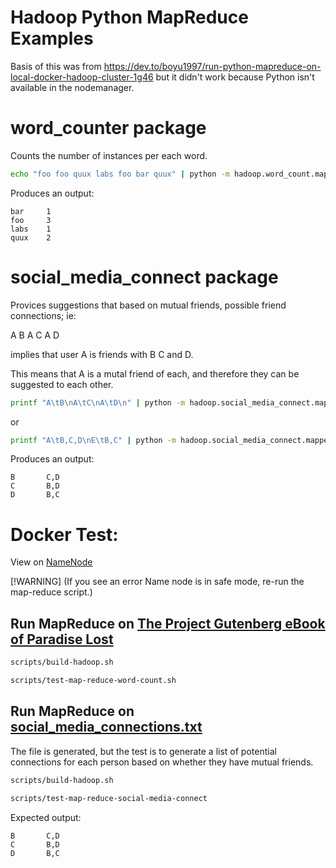 # Hadoop Python MapReduce Examples

Basis of this was from https://dev.to/boyu1997/run-python-mapreduce-on-local-docker-hadoop-cluster-1g46 but it didn't work because Python isn't available in the nodemanager.

# word_counter package

Counts the number of instances per each word.


```sh
echo "foo foo quux labs foo bar quux" | python -m hadoop.word_count.mapper |  sort -k1,1 | python -m hadoop.word_count.reducer
```

Produces an output:
```text
bar     1
foo     3
labs    1
quux    2
```


# social_media_connect package

Provices suggestions that based on mutual friends, possible friend connections; ie:

A   B
A   C
A   D

implies that user A is friends with B C and D.

This means that A is a mutal friend of each, and therefore they can be suggested to each other.

```sh
printf "A\tB\nA\tC\nA\tD\n" | python -m hadoop.social_media_connect.mapper | python -m hadoop.social_media_connect.reducer
```

or

```sh
printf "A\tB,C,D\nE\tB,C" | python -m hadoop.social_media_connect.mapper | python -m hadoop.social_media_connect.reducer
```

Produces an output:

```text
B       C,D
C       B,D
D       B,C
```


# Docker Test:

View on [NameNode](http://localhost:9870/)

[!WARNING]
(If you see an error Name node is in safe mode, re-run the map-reduce script.)


## Run MapReduce on [The Project Gutenberg eBook of Paradise Lost](https://www.gutenberg.org/cache/epub/20/pg20.txt)

```sh
scripts/build-hadoop.sh

scripts/test-map-reduce-word-count.sh
```

## Run MapReduce on [social_media_connections.txt](https://gist.githubusercontent.com/rcolfin/65515e06f7a9df787eb8684c0412a746/raw/911f098ce8fa55f4eaec0634805b0fb3d353f510/social_media_connections.txt)

The file is generated, but the test is to generate a list of potential connections for each person based on whether they have mutual friends.

```sh
scripts/build-hadoop.sh

scripts/test-map-reduce-social-media-connect
```

Expected output:

```text
B       C,D
C       B,D
D       B,C
```
